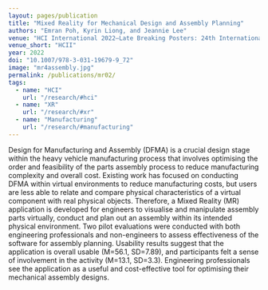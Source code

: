 ```yaml
---
layout: pages/publication
title: "Mixed Reality for Mechanical Design and Assembly Planning"
authors: "Emran Poh, Kyrin Liong, and Jeannie Lee"
venue: "HCI International 2022–Late Breaking Posters: 24th International Conference on Human-Computer Interaction"
venue_short: "HCII"
year: 2022
doi: "10.1007/978-3-031-19679-9_72"
image: "mr4assembly.jpg"
permalink: /publications/mr02/
tags:
  - name: "HCI"
    url: "/research/#hci"
  - name: "XR"
    url: "/research/#xr"
  - name: "Manufacturing"
    url: "/research/#manufacturing"
---
```


Design for Manufacturing and Assembly (DFMA) is a crucial design stage within the heavy vehicle manufacturing process that involves optimising the order and feasibility of the parts assembly process to reduce manufacturing complexity and overall cost. Existing work has focused on conducting DFMA within virtual environments to reduce manufacturing costs, but users are less able to relate and compare physical characteristics of a virtual component with real physical objects. Therefore, a Mixed Reality (MR) application is developed for engineers to visualise and manipulate assembly parts virtually, conduct and plan out an assembly within its intended physical environment. Two pilot evaluations were conducted with both engineering professionals and non-engineers to assess effectiveness of the software for assembly planning. Usability results suggest that the application is overall usable (M=56.1, SD=7.89), and participants felt a sense of involvement in the activity (M=13.1, SD=3.3). Engineering professionals see the application as a useful and cost-effective tool for optimising their mechanical assembly designs.
